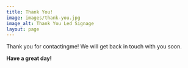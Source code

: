 ```yaml
---
title: Thank You!
image: images/thank-you.jpg
image_alt: Thank You Led Signage
layout: page
---
```


Thank you for contactingme! We will get back in touch with you soon.

**Have a great day!**